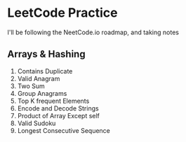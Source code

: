 # LeetCode Practice

I'll be following the NeetCode.io roadmap, and taking notes


## Arrays & Hashing
1. Contains Duplicate
2. Valid Anagram
3. Two Sum
4. Group Anagrams
5. Top K frequent Elements
6. Encode and Decode Strings
7. Product of Array Except self
8. Valid Sudoku
9. Longest Consecutive Sequence